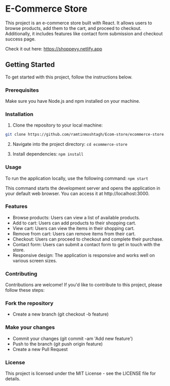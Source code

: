 # E-Commerce Store

This project is an e-commerce store built with React. It allows users to browse products, add them to the cart, and proceed to checkout. Additionally, it includes features like contact form submission and checkout success page.

Check it out here: https://shoppeyy.netlify.app

## Getting Started

To get started with this project, follow the instructions below.

### Prerequisites

Make sure you have Node.js and npm installed on your machine.

### Installation

1. Clone the repository to your local machine:

```bash
git clone https://github.com/ramtinmoshtagh/Ecom-store/ecommerce-store.git
```
2. Navigate into the project directory:
`cd ecommerce-store`

3. Install dependencies:
`npm install`

### Usage
To run the application locally, use the following command:
`npm start`

This command starts the development server and opens the application in your default web browser. You can access it at http://localhost:3000.

### Features
- Browse products: Users can view a list of available products.
- Add to cart: Users can add products to their shopping cart.
- View cart: Users can view the items in their shopping cart.
- Remove from cart: Users can remove items from their cart.
- Checkout: Users can proceed to checkout and complete their purchase.
- Contact form: Users can submit a contact form to get in touch with the store.
- Responsive design: The application is responsive and works well on various screen sizes.

### Contributing
Contributions are welcome! If you'd like to contribute to this project, please follow these steps:

### Fork the repository
- Create a new branch (git checkout -b feature)
### Make your changes
- Commit your changes (git commit -am 'Add new feature')
- Push to the branch (git push origin feature)
- Create a new Pull Request

### License
This project is licensed under the MIT License - see the LICENSE file for details.
```
